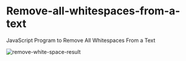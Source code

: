 # Remove-all-whitespaces-from-a-text
JavaScript Program to Remove All Whitespaces From a Text

![remove-white-space-result](https://github.com/adibmansuri511/Remove-all-whitespaces-from-a-text/assets/135020831/40f2e902-6e83-418c-a38a-4e2ed1cb1468)
